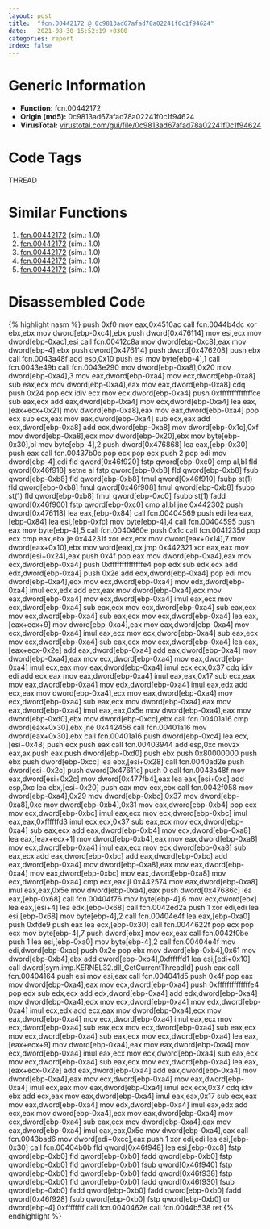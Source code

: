 ```yaml
---
layout: post
title:  "fcn.00442172 @ 0c9813ad67afad78a02241f0c1f94624"
date:   2021-08-30 15:52:19 +0300
categories: report
index: false
---
```


# Generic Information
- **Function:** fcn.00442172
- **Origin (md5):** 0c9813ad67afad78a02241f0c1f94624
- **VirusTotal:** [virustotal.com/gui/file/0c9813ad67afad78a02241f0c1f94624][virustotal_ref]

# Code Tags
<span class="tag" id="THREAD">THREAD</span>


# Similar Functions

1. [fcn.00442172][similar_1_ref] (sim.: 1.0)
2. [fcn.00442172][similar_2_ref] (sim.: 1.0)
3. [fcn.00442172][similar_3_ref] (sim.: 1.0)
4. [fcn.00442172][similar_4_ref] (sim.: 1.0)
5. [fcn.00442172][similar_5_ref] (sim.: 1.0)


# Disassembled Code

{% highlight nasm %}
push 0xf0
mov eax,0x4510ac
call fcn.0044b4dc
xor ebx,ebx
mov dword[ebp-0xc4],ebx
push dword[0x476114]
mov esi,ecx
mov dword[ebp-0xac],esi
call fcn.00412c8a
mov dword[ebp-0xc8],eax
mov dword[ebp-4],ebx
push dword[0x476114]
push dword[0x476208]
push ebx
call fcn.0043a48f
add esp,0x10
push esi
mov byte[ebp-4],1
call fcn.0043e49b
call fcn.0043e290
mov dword[ebp-0xa8],0x20
mov dword[ebp-0xa4],3
mov eax,dword[ebp-0xa4]
mov ecx,dword[ebp-0xa8]
sub eax,ecx
mov dword[ebp-0xa4],eax
mov eax,dword[ebp-0xa8]
cdq
push 0x24
pop ecx
idiv ecx
mov ecx,dword[ebp-0xa4]
push 0xffffffffffffffce
sub eax,ecx
add eax,dword[ebp-0xa4]
mov ecx,dword[ebp-0xa4]
lea eax,[eax+ecx+0x21]
mov dword[ebp-0xa8],eax
mov eax,dword[ebp-0xa4]
pop ecx
sub ecx,eax
mov eax,dword[ebp-0xa4]
sub ecx,eax
add ecx,dword[ebp-0xa8]
add ecx,dword[ebp-0xa8]
mov dword[ebp-0x1c],0xf
mov dword[ebp-0xa8],ecx
mov dword[ebp-0x20],ebx
mov byte[ebp-0x30],bl
mov byte[ebp-4],2
push dword[0x476868]
lea eax,[ebp-0x30]
push eax
call fcn.00437b0c
pop ecx
pop ecx
push 2
pop edi
mov dword[ebp-4],edi
fld qword[0x46f920]
fstp qword[ebp-0xc0]
cmp al,bl
fld qword[0x46f918]
setne al
fstp qword[ebp-0xb8]
fld qword[ebp-0xb8]
fsub qword[ebp-0xb8]
fld qword[ebp-0xb8]
fmul qword[0x46f910]
fsubp st(1)
fld qword[ebp-0xb8]
fmul qword[0x46f908]
fmul qword[ebp-0xb8]
fsubp st(1)
fld qword[ebp-0xb8]
fmul qword[ebp-0xc0]
fsubp st(1)
fadd qword[0x46f900]
fstp qword[ebp-0xc0]
cmp al,bl
jne 0x442302
push dword[0x476118]
lea eax,[ebp-0x84]
call fcn.00404569
push edi
lea eax,[ebp-0x84]
lea esi,[ebp-0xfc]
mov byte[ebp-4],4
call fcn.00404595
push eax
mov byte[ebp-4],5
call fcn.0040460e
push 0x1c
call fcn.0041235d
pop ecx
cmp eax,ebx
je 0x44231f
xor ecx,ecx
mov dword[eax+0x14],7
mov dword[eax+0x10],ebx
mov word[eax],cx
jmp 0x442321
xor eax,eax
mov dword[esi+0x24],eax
push 0x4f
pop eax
mov dword[ebp-0xa4],eax
mov ecx,dword[ebp-0xa4]
push 0xffffffffffffffe4
pop edx
sub edx,ecx
add edx,dword[ebp-0xa4]
push 0x2e
add edx,dword[ebp-0xa4]
pop edi
mov dword[ebp-0xa4],edx
mov ecx,dword[ebp-0xa4]
mov edx,dword[ebp-0xa4]
imul ecx,edx
add ecx,eax
mov dword[ebp-0xa4],ecx
mov eax,dword[ebp-0xa4]
mov ecx,dword[ebp-0xa4]
imul eax,ecx
mov ecx,dword[ebp-0xa4]
sub eax,ecx
mov ecx,dword[ebp-0xa4]
sub eax,ecx
mov ecx,dword[ebp-0xa4]
sub eax,ecx
mov ecx,dword[ebp-0xa4]
lea eax,[eax+ecx+9]
mov dword[ebp-0xa4],eax
mov eax,dword[ebp-0xa4]
mov ecx,dword[ebp-0xa4]
imul eax,ecx
mov ecx,dword[ebp-0xa4]
sub eax,ecx
mov ecx,dword[ebp-0xa4]
sub eax,ecx
mov ecx,dword[ebp-0xa4]
lea eax,[eax+ecx-0x2e]
add eax,dword[ebp-0xa4]
add eax,dword[ebp-0xa4]
mov dword[ebp-0xa4],eax
mov ecx,dword[ebp-0xa4]
mov eax,dword[ebp-0xa4]
imul ecx,eax
mov eax,dword[ebp-0xa4]
imul ecx,ecx,0x37
cdq
idiv edi
add ecx,eax
mov eax,dword[ebp-0xa4]
imul eax,eax,0x17
sub ecx,eax
mov eax,dword[ebp-0xa4]
mov edx,dword[ebp-0xa4]
imul eax,edx
add ecx,eax
mov dword[ebp-0xa4],ecx
mov eax,dword[ebp-0xa4]
mov ecx,dword[ebp-0xa4]
sub eax,ecx
mov dword[ebp-0xa4],eax
mov eax,dword[ebp-0xa4]
imul eax,eax,0x5e
mov dword[ebp-0xa4],eax
mov dword[ebp-0xd0],ebx
mov dword[ebp-0xcc],ebx
call fcn.00401a16
cmp dword[eax+0x30],ebx
jne 0x442456
call fcn.00401a16
mov dword[eax+0x30],ebx
call fcn.00401a16
push dword[ebp-0xc4]
lea ecx,[esi+0x48]
push ecx
push eax
call fcn.00403944
add esp,0xc
movzx eax,ax
push eax
push dword[ebp-0xd0]
push ebx
push 0x80000000
push ebx
push dword[ebp-0xcc]
lea ebx,[esi+0x28]
call fcn.0040ad2e
push dword[esi+0x2c]
push dword[0x47611c]
push 0
call fcn.0043a48f
mov eax,dword[esi+0x2c]
mov dword[0x477fb4],eax
lea eax,[esi+0xc]
add esp,0xc
lea ebx,[esi+0x20]
push eax
mov ecx,ebx
call fcn.0042f058
mov dword[ebp-0xa4],0x29
mov dword[ebp-0xbc],0x37
mov dword[ebp-0xa8],0xc
mov dword[ebp-0xb4],0x31
mov eax,dword[ebp-0xb4]
pop ecx
mov ecx,dword[ebp-0xbc]
imul eax,ecx
mov ecx,dword[ebp-0xbc]
imul eax,eax,0xffffffd3
imul ecx,ecx,0x37
sub eax,ecx
mov ecx,dword[ebp-0xa4]
sub eax,ecx
add eax,dword[ebp-0xb4]
mov ecx,dword[ebp-0xa8]
lea eax,[eax+ecx+1]
mov dword[ebp-0xb4],eax
mov eax,dword[ebp-0xa8]
mov ecx,dword[ebp-0xa4]
imul eax,ecx
mov ecx,dword[ebp-0xa8]
sub eax,ecx
add eax,dword[ebp-0xbc]
add eax,dword[ebp-0xbc]
add eax,dword[ebp-0xa4]
mov dword[ebp-0xa8],eax
mov eax,dword[ebp-0xa4]
mov eax,dword[ebp-0xbc]
mov eax,dword[ebp-0xa8]
mov ecx,dword[ebp-0xa4]
cmp ecx,eax
jl 0x442574
mov eax,dword[ebp-0xa8]
imul eax,eax,0x5e
mov dword[ebp-0xa4],eax
push dword[0x47686c]
lea eax,[ebp-0x68]
call fcn.00404f76
mov byte[ebp-4],6
mov ecx,dword[ebx]
lea eax,[esi+4]
lea edx,[ebp-0x68]
call fcn.0042ed2a
push 1
xor edi,edi
lea esi,[ebp-0x68]
mov byte[ebp-4],2
call fcn.00404e4f
lea eax,[ebp-0xa0]
push 0xfde9
push eax
lea ecx,[ebp-0x30]
call fcn.0044622f
pop ecx
pop ecx
mov byte[ebp-4],7
push dword[ebx]
mov ecx,eax
call fcn.0042f0be
push 1
lea esi,[ebp-0xa0]
mov byte[ebp-4],2
call fcn.00404e4f
mov edi,dword[ebp-0xac]
push 0x2e
pop ebx
mov dword[ebp-0xb4],0x61
mov dword[ebp-0xb4],ebx
add dword[ebp-0xb4],0xffffffd1
lea esi,[edi+0x10]
call dword[sym.imp.KERNEL32.dll_GetCurrentThreadId]
push eax
call fcn.00404164
push esi
mov esi,eax
call fcn.004041d5
push 0x4f
pop eax
mov dword[ebp-0xa4],eax
mov ecx,dword[ebp-0xa4]
push 0xffffffffffffffe4
pop edx
sub edx,ecx
add edx,dword[ebp-0xa4]
add edx,dword[ebp-0xa4]
mov dword[ebp-0xa4],edx
mov ecx,dword[ebp-0xa4]
mov edx,dword[ebp-0xa4]
imul ecx,edx
add ecx,eax
mov dword[ebp-0xa4],ecx
mov eax,dword[ebp-0xa4]
mov ecx,dword[ebp-0xa4]
imul eax,ecx
mov ecx,dword[ebp-0xa4]
sub eax,ecx
mov ecx,dword[ebp-0xa4]
sub eax,ecx
mov ecx,dword[ebp-0xa4]
sub eax,ecx
mov ecx,dword[ebp-0xa4]
lea eax,[eax+ecx+9]
mov dword[ebp-0xa4],eax
mov eax,dword[ebp-0xa4]
mov ecx,dword[ebp-0xa4]
imul eax,ecx
mov ecx,dword[ebp-0xa4]
sub eax,ecx
mov ecx,dword[ebp-0xa4]
sub eax,ecx
mov ecx,dword[ebp-0xa4]
lea eax,[eax+ecx-0x2e]
add eax,dword[ebp-0xa4]
add eax,dword[ebp-0xa4]
mov dword[ebp-0xa4],eax
mov ecx,dword[ebp-0xa4]
mov eax,dword[ebp-0xa4]
imul ecx,eax
mov eax,dword[ebp-0xa4]
imul ecx,ecx,0x37
cdq
idiv ebx
add ecx,eax
mov eax,dword[ebp-0xa4]
imul eax,eax,0x17
sub ecx,eax
mov eax,dword[ebp-0xa4]
mov edx,dword[ebp-0xa4]
imul eax,edx
add ecx,eax
mov dword[ebp-0xa4],ecx
mov eax,dword[ebp-0xa4]
mov ecx,dword[ebp-0xa4]
sub eax,ecx
mov dword[ebp-0xa4],eax
mov eax,dword[ebp-0xa4]
imul eax,eax,0x5e
mov dword[ebp-0xa4],eax
call fcn.0043bad6
mov dword[edi+0xcc],eax
push 1
xor edi,edi
lea esi,[ebp-0x30]
call fcn.00404b0b
fld qword[0x46f948]
lea esi,[ebp-0xc8]
fstp qword[ebp-0xb0]
fld qword[ebp-0xb0]
fadd qword[ebp-0xb0]
fstp qword[ebp-0xb0]
fld qword[ebp-0xb0]
fsub qword[0x46f940]
fstp qword[ebp-0xb0]
fld qword[ebp-0xb0]
fadd qword[0x46f938]
fstp qword[ebp-0xb0]
fld qword[ebp-0xb0]
fadd qword[0x46f930]
fsub qword[ebp-0xb0]
fadd qword[ebp-0xb0]
fadd qword[ebp-0xb0]
fadd qword[0x46f928]
fsub qword[ebp-0xb0]
fstp qword[ebp-0xb0]
or dword[ebp-4],0xffffffff
call fcn.0040462e
call fcn.0044b538
ret
{% endhighlight %}


[similar_1_ref]: /report/fcn.00442172@b49682c7791beec133296706671e7cb3
[similar_2_ref]: /report/fcn.00442172@3aa98225e51cbcae2d334c8b6b4ed9fd
[similar_3_ref]: /report/fcn.00442172@e83552e81a6f265fd7baa50402d3d47d
[similar_4_ref]: /report/fcn.00442172@6e426bd8e348fab7a17ba317fb0f2d87
[similar_5_ref]: /report/fcn.00442172@7307643b343733b7fbd7b4b4fb482515
[virustotal_ref]: https://www.virustotal.com/gui/file/0c9813ad67afad78a02241f0c1f94624